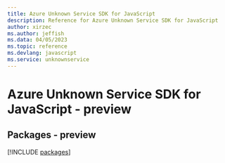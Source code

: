 ```yaml
---
title: Azure Unknown Service SDK for JavaScript
description: Reference for Azure Unknown Service SDK for JavaScript
author: xirzec
ms.author: jeffish
ms.data: 04/05/2023
ms.topic: reference
ms.devlang: javascript
ms.service: unknownservice
---
```

# Azure Unknown Service SDK for JavaScript - preview
## Packages - preview
[!INCLUDE [packages](unknown-service-index.md)]